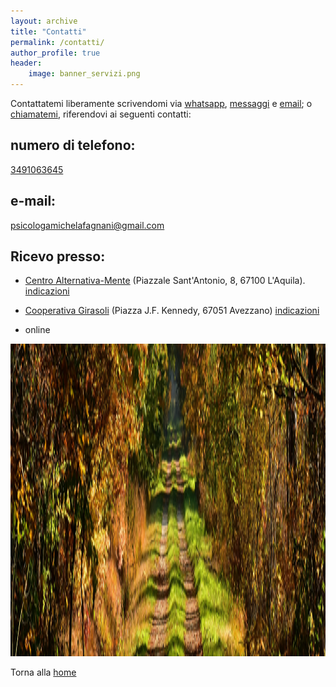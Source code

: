```yaml
---
layout: archive
title: "Contatti"
permalink: /contatti/
author_profile: true
header:
    image: banner_servizi.png
---
```


Contattatemi liberamente scrivendomi via [whatsapp](tel:3491063645), [messaggi](tel:3491063645) e [email](mailto:psicologamichelafagnani@gmail.com); o [chiamatemi](tel:3491063645), riferendovi ai seguenti contatti:

## numero di telefono:

[3491063645](tel:3491063645)

## e-mail:

[psicologamichelafagnani@gmail.com](mailto:psicologamichelafagnani@gmail.com)

## Ricevo presso:

- [Centro Alternativa-Mente](https://alternativa-mente.it/) (Piazzale Sant'Antonio, 8, 67100 L'Aquila). [indicazioni](https://maps.app.goo.gl/m3UfosPc2AyPPeZV8)

- [Cooperativa Girasoli](https://www.igirasoliavezzano.it/) (Piazza J.F. Kennedy, 67051 Avezzano) [indicazioni](https://maps.app.goo.gl/cEJpSXrwFPyaZ2BVA)

- online

<img src="/images/psicoterapia-autunno.jpg"  width="1000" height="500">

Torna alla [home](/about/)
